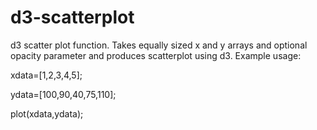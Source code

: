 d3-scatterplot
==============

d3 scatter plot function. Takes equally sized x and y arrays and optional opacity parameter and produces scatterplot using d3.
Example usage:


xdata=[1,2,3,4,5];

ydata=[100,90,40,75,110];

plot(xdata,ydata);
